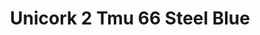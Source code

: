 ---
title: Unicork 2 Tmu 66 Steel Blue
designer: To Market
image_primary: img/TMU%2066%20STEEL%20BLUE.jpg
href: https://www.tomkt.com/unicork-2-swatches
description: "11.82%22%20x%2023.63%22%20TILES"
tags: 
  - to-market
  - cork-flooring
category: cork-flooring
subtitle: 
manufacturer: ToMarket
slug: /manufacturers/to-market/cork-flooring/to-market-unicork-2-tmu-66-steel-blue
---